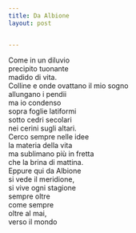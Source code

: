 ```yaml
---
title: Da Albione
layout: post


---
```


Come in un diluvio  
precipito tuonante  
madido di vita.  
Colline e onde
ovattano il mio sogno  
allungano i pendii  
ma io condenso  
sopra foglie latiformi  
sotto cedri secolari  
nei cerini sugli altari.  
Cerco sempre nelle idee  
la materia della vita  
ma sublimano più in fretta  
che la brina di mattina.  
Eppure qui da Albione  
si vede il meridione,  
si vive ogni stagione  
sempre oltre  
come sempre  
oltre al mai,  
verso il mondo  

